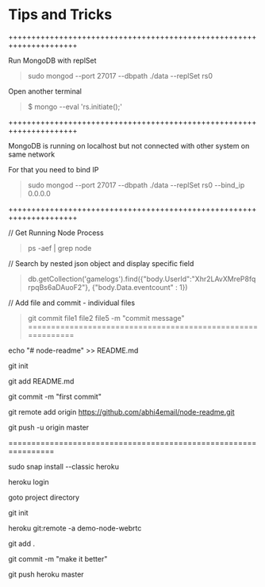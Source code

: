 # Tips and Tricks
+++++++++++++++++++++++++++++++++++++++++++++++++++++++++++++++++++++

Run MongoDB with replSet 

> sudo mongod --port 27017 --dbpath ./data --replSet rs0

Open another terminal 

> $ mongo --eval 'rs.initiate();'

+++++++++++++++++++++++++++++++++++++++++++++++++++++++++++++++++++++

MongoDB is running on localhost but not connected with other system on same network 

For that you need to bind IP

> sudo mongod --port 27017 --dbpath ./data --replSet rs0 --bind_ip 0.0.0.0

+++++++++++++++++++++++++++++++++++++++++++++++++++++++++++++++++++++

// Get Running Node Process 
> ps -aef | grep node

// Search by nested json object and display specific field
> db.getCollection('gamelogs').find({"body.UserId":"Xhr2LAvXMreP8fqrpqBs6aDAuoF2"}, {"body.Data.eventcount" : 1})

// Add file and commit - individual files
> git commit file1 file2 file5 -m "commit message"
============================================================

echo "# node-readme" >> README.md

git init

git add README.md

git commit -m "first commit"

git remote add origin https://github.com/abhi4email/node-readme.git

git push -u origin master

================================================================

sudo snap install --classic heroku

heroku login

goto project directory

git init

heroku git:remote -a demo-node-webrtc

git add .

git commit -m "make it better"

git push heroku master
